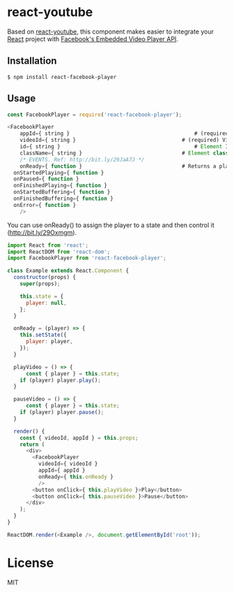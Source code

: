react-youtube
=============================

Based on [react-youtube](https://github.com/compedit/react-youtube), this component makes easier to integrate your [React](http://facebook.github.io/react/) project with [Facebook's Embedded Video Player API](https://developers.facebook.com/docs/plugins/embedded-video-player/api).

## Installation

```
$ npm install react-facebook-player
```

## Usage

```js
const FacebookPlayer = require('react-facebook-player');

<FacebookPlayer
	appId={ string } 										# (required) Your Facebook App ID. Ref: http://bit.ly/1GNA0AN
	videoId={ string } 									# (required) Video's ID Ref: http://bit.ly/1ysgVu4
	id={ string } 											# Element ID. Required if you wanna use more than one video in the same page.
	className={ string }								# Element class.
	/* EVENTS. Ref: http://bit.ly/29JaA7J */
	onReady={ function } 								# Returns a player object to be used for controlling
  onStartedPlaying={ function }
  onPaused={ function }
  onFinishedPlaying={ function }
  onStartedBuffering={ function }
  onFinishedBuffering={ function }
  onError={ function }
	/>
```

You can use onReady() to assign the player to a state and then control it (http://bit.ly/29Oxmgm).

```js
import React from 'react';
import ReactDOM from 'react-dom';
import FacebookPlayer from 'react-facebook-player';

class Example extends React.Component {
  constructor(props) {
    super(props);

    this.state = {
      player: null,
    };
  }

  onReady = (player) => {
    this.setState({
      player: player,
    });
  }

  playVideo = () => {
	  const { player } = this.state;
    if (player) player.play();
  }

  pauseVideo = () => {
	  const { player } = this.state;
    if (player) player.pause();
  }

  render() {
  	const { videoId, appId } = this.props;
    return (
      <div>
        <FacebookPlayer
          videoId={ videoId }
          appId={ appId }
          onReady={ this.onReady }
          />
        <button onClick={ this.playVideo }>Play</button>
        <button onClick={ this.pauseVideo }>Pause</button>
      </div>
    );
  }
}

ReactDOM.render(<Example />, document.getElementById('root'));
```

# License

  MIT
